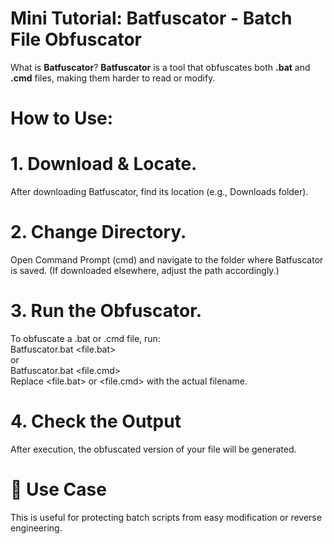 # Mini Tutorial: Batfuscator - Batch File Obfuscator

What is **Batfuscator**?
**Batfuscator** is a tool that obfuscates both **.bat** and **.cmd** files, making them harder to read or modify.

# How to Use:

# 1. Download & Locate.
After downloading Batfuscator, find its location (e.g., Downloads folder).  

# 2. Change Directory.
Open Command Prompt (cmd) and navigate to the folder where Batfuscator is saved.
(If downloaded elsewhere, adjust the path accordingly.)  

# 3. Run the Obfuscator.
To obfuscate a .bat or .cmd file, run:  
Batfuscator.bat <file.bat>  
or  
Batfuscator.bat <file.cmd>  
Replace <file.bat> or <file.cmd> with the actual filename.  

# 4. Check the Output  
After execution, the obfuscated version of your file will be generated.  

# 🎯 Use Case  
This is useful for protecting batch scripts from easy modification or reverse engineering.
